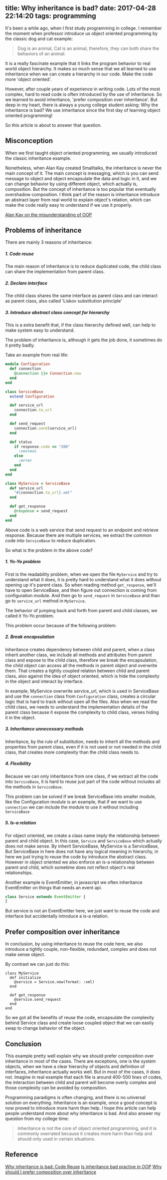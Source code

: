 title: Why inheritance is bad?
date: 2017-04-28 22:14:20
tags: programming
---

It's been a while ago, when I first study programming in college. I remember the moment when professor introduce us object oriented programming by the classic dog and cat example:

> Dog is an animal, Cat is an animal, therefore, they can both share the behaviors of an animal.

<!-- more -->

It is a really fascinate example that it links the program behavior to real world object hierarchy. It makes so much sense that we all learned to use inheritance when we can create a hierarchy in our code. Make the code more 'object oriented'.

However, after couple years of experience in writing code. Lots of the most complex, hard to read code is often introduced by the use of inheritance. So we learned to avoid inheritance, 'prefer composition over inheritance'. But deep in my heart, there is always a young college student asking: Why the inheritance is bad? We use inheritance since the first day of learning object oriented programming!

So this article is about to answer that question.

## Misconception

When we first taught object oriented programming, we usually introduced the classic inheritance example.

Nonetheless, when Alan Kay created Smalltalks, the inheritance is never the main concept of it. The main concept is messaging, which is you can send message to object and object encapsulate the data and logic in it, and we can change behavior by using different object, which actually is, composition. But the concept of inheritance is too popular that eventually overshadow composition. I think part of the reason is inheritance introduce an abstract layer from real world to explain object's relation, which can make the code really easy to understand if we use it properly.

[Alan Kay on the misunderstanding of OOP](http://lists.squeakfoundation.org/pipermail/squeak-dev/1998-October/017019.html)

## Problems of inheritance

There are mainly 3 reasons of inheritance:

##### 1. Code reuse

The main reason of inheritance is to reduce duplicated code, the child class can share the implementation from parent class.

##### 2. Declare interface

The child class shares the same interface as parent class and can interact as parent class, also called 'Liskov substitution principle'

##### 3. Introduce abstract class concept for hierarchy

This is a extra benefit that, if the class hierarchy defined well, can help to make system easy to understand.

The problem of inheritance is, although it gets the job done, it sometimes do it pretty badly.

Take an example from real life:

```rb
module Configuration
  def connection
    @connection ||= Connection.new
  end
end

class ServiceBase
  extend Configuration

  def service_url
    connection.to_url
  end

  def send_request
    connection.send(service_url)
  end

  def status
    if response.code == "200"
      :success
    else
      :error
    end
  end
end

class MyService < ServiceBase
  def service_url
    "#{connection.to_url}.xml"
  end

  def get_response
    @response = send_request
  end
end
```

Above code is a web service that send request to an endpoint and retrieve response. Because there are multiple services, we extract the common code into `ServiceBase` to reduce duplication.

So what is the problem in the above code?

##### 1. Yo-Yo problem

First is the readability problem, when we open the file `MyService` and try to understand what it does, it is pretty hard to understand what it does without opening up it's parent class. So when reading method `get_response`, we'll have to open ServiceBase, and then figure out connection is coming from configuration module. And then go to `send_request` in `ServiceBase` and than go to `service_url` method in `MyService`.

The behavior of jumping back and forth from parent and child classes, we called it Yo-Yo problem.

This problem occur because of the following problem:

##### 2. Break encapsulation

Inheritance creates dependency between child and parent, when a class inherit another class, we include all methods and attributes from parent class and expose to the child class, therefore we break the encapsulation, the child object can access all the methods in parent object and overwrite them. That creates a tightly coupled relation between child and parent class, also against the idea of object oriented, which is hide the complexity in the object and interact by interface.

In example, MyService overwrite service_url, which is used in ServiceBase and use the `connection` class from `Configuration` class, creates a circular logic that is hard to track without open all the files. Also when we read the child class, we needs to understand the implementation details of the parent class because it expose the complexity to child class, verses hiding it in the object.

##### 3. Inheritance unnecessary methods

Inheritance, by the rule of substitution, needs to inherit all the methods and properties from parent class, even if it is not used or not needed in the child class, that creates more complexity than the child class needs to.

##### 4. Flexibility

Because we can only inheritance from one class, if we extract all the code into `ServiceBase`, it is hard to reuse just part of the code without includes all the methods in `ServiceBase`.

This problem can be solved if we break ServiceBase into smaller module, like the Configuration module is an example, that if we want to use `connection` we can include the module to use it without including `ServiceBase`

##### 5. Is-a relation

For object oriented, we create a class name imply the relationship between parent and child object. In this case, `Service` and `ServiceBase` which actually does not make sense. By inherit ServiceBase, MyService is a ServiceBase, But ServiceBase in here does not have any logical meaning in hierarchy, in here we just trying to reuse the code by introduce the abstract class. However in object oriented we also enforce an is-a relationship between parent and child, which sometime does not reflect object's real relationships.

Another example is EventEmitter, in javascript we often inheritance EventEmitter on things that needs an event api.

```js
class Service extends EventEmitter {
}
```

But service is not an EventEmitter here, we just want to reuse the code and interface but accidentally introduce a is-a relation.

## Prefer composition over inheritance

In conclusion, by using inheritance to reuse the code here, we also introduce a tightly couple, non-flexible, redundant, complex and does not make sense object.

By contrast we can just do this:

```
class MyService
  def initialize
    @service = Service.new(format: :xml)
  end

  def get_response
    @service.send_request
  end
end
```

So we got all the benefits of reuse the code, encapsulate the complexity behind Service class and create loose coupled object that we can easily swap to change behavior of the object.

## Conclusion

This example pretty well explain why we should prefer composition over inheritance in most of the cases. There are exceptions, one is the system objects, when we have a clear hierarchy of objects and definition of interfaces, inheritance actually works well. But in most of the cases, it does not. Imagine in real example that each file is around 400-500 lines of codes, the interaction between child and parent will become overly complex and those complexity can be avoided by composition.

Programming paradigms is often changing, and there is no universal solution on everything. Inheritance is an example, once a good concept is now proved to introduce more harm than help. I hope this article can help people understand more about why inheritance is bad. And also answer my question from my college time:

  > Inheritance is not the core of object oriented programming,
  > and it is commonly overrated because it creates more harm than help and should only used in certain situations.

## Reference

[Why inheritance is bad: Code Reuse](http://blogs.perl.org/users/sid_burn/2014/03/inheritance-is-bad-code-reuse-part-1.html)
[Is inheritance bad practive in OOP](https://www.quora.com/Is-inheritance-bad-practice-in-OOP)
[Why should I prefer composition over inheritance](https://softwareengineering.stackexchange.com/questions/134097/why-should-i-prefer-composition-over-inheritance)

